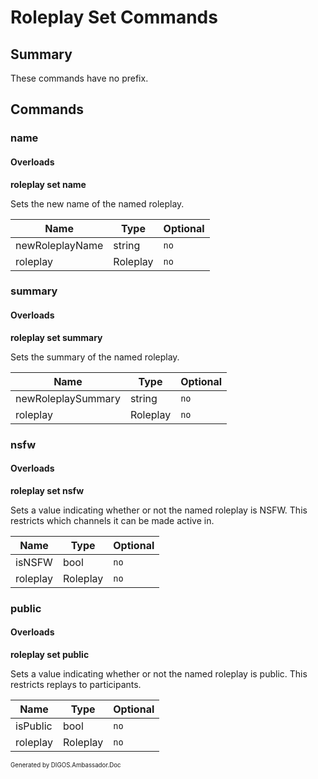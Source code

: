 ﻿Roleplay Set Commands
=====================
## Summary
These commands have no prefix.

## Commands
### name
#### Overloads
**roleplay set name**

Sets the new name of the named roleplay.

| Name | Type | Optional |
| --- | --- | --- |
| newRoleplayName | string | `no` |
| roleplay | Roleplay | `no` |

### summary
#### Overloads
**roleplay set summary**

Sets the summary of the named roleplay.

| Name | Type | Optional |
| --- | --- | --- |
| newRoleplaySummary | string | `no` |
| roleplay | Roleplay | `no` |

### nsfw
#### Overloads
**roleplay set nsfw**

Sets a value indicating whether or not the named roleplay is NSFW. This restricts which channels it can be made active in.

| Name | Type | Optional |
| --- | --- | --- |
| isNSFW | bool | `no` |
| roleplay | Roleplay | `no` |

### public
#### Overloads
**roleplay set public**

Sets a value indicating whether or not the named roleplay is public. This restricts replays to participants.

| Name | Type | Optional |
| --- | --- | --- |
| isPublic | bool | `no` |
| roleplay | Roleplay | `no` |

<sub><sup>Generated by DIGOS.Ambassador.Doc</sup></sub>